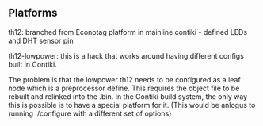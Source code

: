 Platforms
---------

th12: branched from Econotag platform in mainline contiki 
    - defined LEDs and DHT sensor pin

th12-lowpower: this is a hack that works around having different
    configs built in Contiki.

The problem is that the lowpower th12 needs to be configured as a leaf
node which is a preprocessor define. This requires the object file to
be rebuilt and relinked into the .bin. In the Contiki build system,
the only way this is possible is to have a special platform for
it. (This would be anlogus to running ./configure with a different set
of options)

